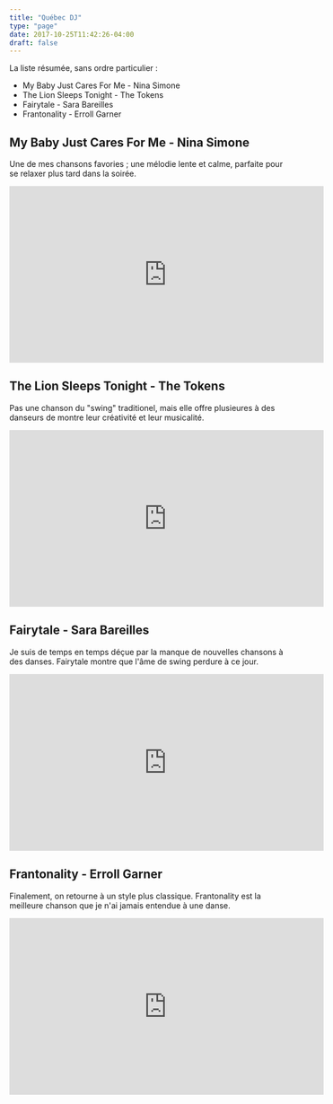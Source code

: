 ```yaml
---
title: "Québec DJ"
type: "page"
date: 2017-10-25T11:42:26-04:00
draft: false
---
```


La liste résumée, sans ordre particulier :

* My Baby Just Cares For Me - Nina Simone
* The Lion Sleeps Tonight - The Tokens
* Fairytale - Sara Bareilles
* Frantonality - Erroll Garner

## My Baby Just Cares For Me - Nina Simone

Une de mes chansons favories ; une mélodie lente et calme, parfaite pour se relaxer plus tard dans la soirée.

<iframe width="560" height="315" src="https://www.youtube.com/embed/eYSbUOoq4Vg?rel=0" frameborder="0" allowfullscreen></iframe>

## The Lion Sleeps Tonight - The Tokens

Pas une chanson du "swing" traditionel, mais elle offre plusieures à des danseurs de montre leur créativité et leur musicalité.

<iframe width="560" height="315" src="https://www.youtube.com/embed/OQlByoPdG6c?rel=0" frameborder="0" allowfullscreen></iframe>

## Fairytale - Sara Bareilles

Je suis de temps en temps déçue par la manque de nouvelles chansons à des danses.
Fairytale montre que l'âme de swing perdure à ce jour.

<iframe width="560" height="315" src="https://www.youtube.com/embed/RlFRMM87IU8?rel=0" frameborder="0" allowfullscreen></iframe>

## Frantonality - Erroll Garner

Finalement, on retourne à un style plus classique. Frantonality est la meilleure chanson que je n'ai jamais entendue à une danse.

<iframe width="560" height="315" src="https://www.youtube.com/embed/tU9YLWLvbmM?rel=0" frameborder="0" allowfullscreen></iframe>


